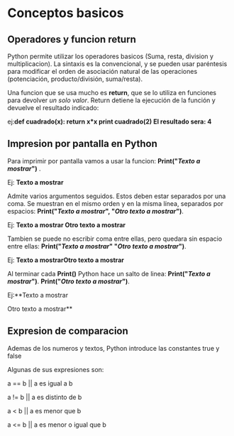 # Conceptos basicos #

## Operadores y funcion return ##

Python permite utilizar los operadores basicos (Suma, resta, division y multiplicacion). La sintaxis es la convencional, y se pueden usar paréntesis para modificar el orden de asociación natural de las operaciones (potenciación, producto/división, suma/resta).

Una funcion que se usa mucho es **return**, que  se lo utiliza en funciones para devolver *un solo valor*. Return detiene la ejecución de la función y devuelve el resultado indicado:

ej:**def cuadrado(x):
return x*x
print cuadrado(2)
El resultado sera: 4**

## Impresion por pantalla en Python ##

Para imprimir por pantalla vamos a usar la funcion: **Print("_Texto a mostrar_")** .

Ej: **Texto a mostrar**

Admite varios argumentos seguidos. Estos deben estar separados por una coma. Se muestran en el mismo orden y en la misma línea, separados por espacios: **Print("_Texto a mostrar_", "_Otro texto a mostrar_")**.

Ej: **Texto a mostrar Otro texto a mostrar**

Tambien se puede no escribir coma entre ellas, pero quedara sin espacio entre ellas: **Print("_Texto a mostrar_" "_Otro texto a mostrar_")**.

Ej: **Texto a mostrarOtro texto a mostrar**

Al terminar cada **Print()** Python hace un salto de linea:
**Print("_Texto a mostrar_")**.
**Print("_Otro texto a mostrar_")**.

Ej:**Texto a mostrar

   Otro texto a mostrar**

## Expresion de comparacion ##

Ademas de los numeros y textos, Python introduce las constantes true y false

Algunas de sus expresiones son:

a == b ||	a es igual a b

a != b ||	a es distinto de b

a < b	|| a es menor que b

a <= b ||	a es menor o igual que b
